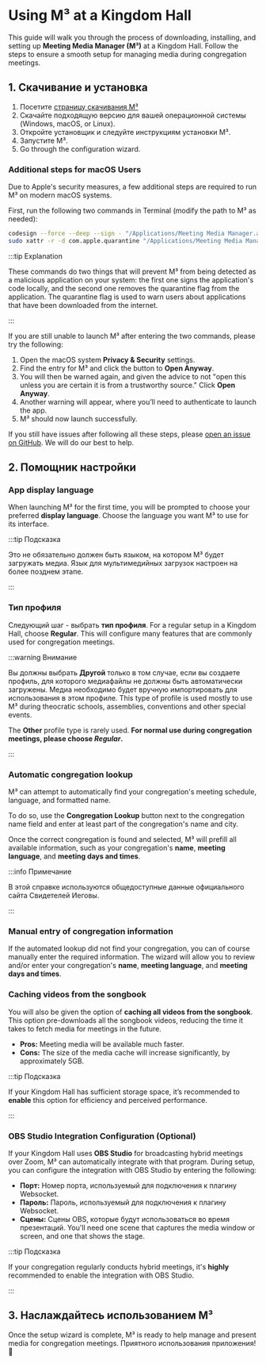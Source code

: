 # Using M³ at a Kingdom Hall

This guide will walk you through the process of downloading, installing, and setting up **Meeting Media Manager (M³)** at a Kingdom Hall. Follow the steps to ensure a smooth setup for managing media during congregation meetings.

## 1. Скачивание и установка

1. Посетите [страницу скачивания M³](https://github.com/sircharlo/meeting-media-manager/releases/latest)
2. Скачайте подходящую версию для вашей операционной системы (Windows, macOS, or Linux).
3. Откройте установщик и следуйте инструкциям установки M³.
4. Запустите M³.
5. Go through the configuration wizard.

### Additional steps for macOS Users

Due to Apple's security measures, a few additional steps are required to run M³ on modern macOS systems.

First, run the following two commands in Terminal (modify the path to M³ as needed):

```bash
codesign --force --deep --sign - "/Applications/Meeting Media Manager.app"
sudo xattr -r -d com.apple.quarantine "/Applications/Meeting Media Manager.app"
```

:::tip Explanation

These commands do two things that will prevent M³ from being detected as a malicious application on your system: the first one signs the application's code locally, and the second one removes the quarantine flag from the application. The quarantine flag is used to warn users about applications that have been downloaded from the internet.

:::

If you are still unable to launch M³ after entering the two commands, please try the following:

1. Open the macOS system **Privacy & Security** settings.
2. Find the entry for M³ and click the button to **Open Anyway**.
3. You will then be warned again, and given the advice to not "open this unless you are certain it is from a trustworthy source." Click **Open Anyway**.
4. Another warning will appear, where you’ll need to authenticate to launch the app.
5. M³ should now launch successfully.

If you still have issues after following all these steps, please [open an issue on GitHub](https://github.com/sircharlo/meeting-media-manager/issues/new). We will do our best to help.

## 2. Помощник настройки

### App display language

When launching M³ for the first time, you will be prompted to choose your preferred **display language**. Choose the language you want M³ to use for its interface.

:::tip Подсказка

Это не обязательно должен быть языком, на котором M³ будет загружать медиа. Язык для мультимедийных загрузок настроен на более позднем этапе.

:::

### Тип профиля

Следующий шаг - выбрать **тип профиля**. For a regular setup in a Kingdom Hall, choose **Regular**. This will configure many features that are commonly used for congregation meetings.

:::warning Внимание

Вы должны выбрать **Другой** только в том случае, если вы создаете профиль, для которого медиафайлы не должны быть автоматически загружены. Медиа необходимо будет вручную импортировать для использования в этом профиле. This type of profile is used mostly to use M³ during theocratic schools, assemblies, conventions and other special events.

The **Other** profile type is rarely used. **For normal use during congregation meetings, please choose _Regular_.**

:::

### Automatic congregation lookup

M³ can attempt to automatically find your congregation's meeting schedule, language, and formatted name.

To do so, use the **Congregation Lookup** button next to the congregation name field and enter at least part of the congregation's name and city.

Once the correct congregation is found and selected, M³ will prefill all available information, such as your congregation's **name**, **meeting language**, and **meeting days and times**.

:::info Примечание

В этой справке используются общедоступные данные официального сайта Свидетелей Иеговы.

:::

### Manual entry of congregation information

If the automated lookup did not find your congregation, you can of course manually enter the required information. The wizard will allow you to review and/or enter your congregation's **name**, **meeting language**, and **meeting days and times**.

### Caching videos from the songbook

You will also be given the option of **caching all videos from the songbook**. This option pre-downloads all the songbook videos, reducing the time it takes to fetch media for meetings in the future.

- **Pros:** Meeting media will be available much faster.
- **Cons:** The size of the media cache will increase significantly, by approximately 5GB.

:::tip Подсказка

If your Kingdom Hall has sufficient storage space, it’s recommended to **enable** this option for efficiency and perceived performance.

:::

### OBS Studio Integration Configuration (Optional)

If your Kingdom Hall uses **OBS Studio** for broadcasting hybrid meetings over Zoom, M³ can automatically integrate with that program. During setup, you can configure the integration with OBS Studio by entering the following:

- **Порт:** Номер порта, используемый для подключения к плагину Websocket.
- **Пароль:** Пароль, используемый для подключения к плагину Websocket.
- **Сцены:** Сцены OBS, которые будут использоваться во время презентаций. You'll need one scene that captures the media window or screen, and one that shows the stage.

:::tip Подсказка

If your congregation regularly conducts hybrid meetings, it's **highly** recommended to enable the integration with OBS Studio.

:::

## 3. Наслаждайтесь использованием M³

Once the setup wizard is complete, M³ is ready to help manage and present media for congregation meetings. Приятного использования приложения! :tada:
